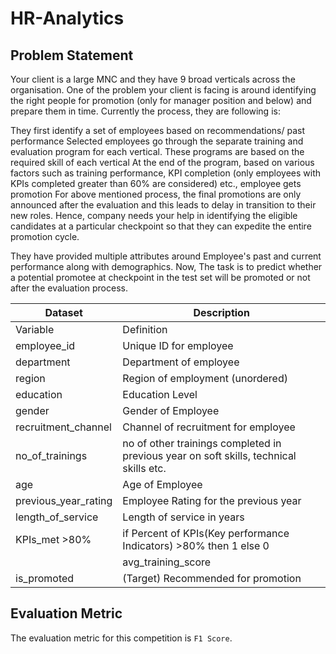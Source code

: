 # HR-Analytics

## Problem Statement
Your client is a large MNC and they have 9 broad verticals across the organisation. One of the problem your client is facing is around identifying the right people for promotion (only for manager position and below) and prepare them in time. Currently the process, they are following is:

They first identify a set of employees based on recommendations/ past performance
Selected employees go through the separate training and evaluation program for each vertical. These programs are based on the required skill of each vertical
At the end of the program, based on various factors such as training performance, KPI completion (only employees with KPIs completed greater than 60% are considered) etc., employee gets promotion
For above mentioned process, the final promotions are only announced after the evaluation and this leads to delay in transition to their new roles. Hence, company needs your help in identifying the eligible candidates at a particular checkpoint so that they can expedite the entire promotion cycle. 

They have provided multiple attributes around Employee's past and current performance along with demographics. Now, The task is to predict whether a potential promotee at checkpoint in the test set will be promoted or not after the evaluation process.

 

|Dataset |Description|
|--------|-----------|
|Variable	|Definition|
|employee_id	|Unique ID for employee|
|department|	Department of employee|
|region|	Region of employment (unordered)|
|education|	Education Level|
|gender|	Gender of Employee|
|recruitment_channel|	Channel of recruitment for employee|
|no_of_trainings|	no of other trainings completed in previous year on soft skills, technical skills etc.|
|age|	Age of Employee|
|previous_year_rating|	Employee Rating for the previous year|
|length_of_service|	Length of service in years|
|KPIs_met >80%	|if Percent of KPIs(Key performance Indicators) >80% then 1 else 0|
||avg_training_score|	Average score in current training evaluations|
|is_promoted|	(Target) Recommended for promotion|
 
## Evaluation Metric
The evaluation metric for this competition is `F1 Score`.
